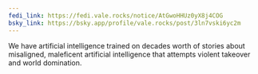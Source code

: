 ```yaml
---
fedi_link: https://fedi.vale.rocks/notice/AtGwoHHUz0yX8j4COG
bsky_link: https://bsky.app/profile/vale.rocks/post/3ln7vski6yc2m
---
```


We have artificial intelligence trained on decades worth of stories about misaligned, maleficent artificial intelligence that attempts violent takeover and world domination.
